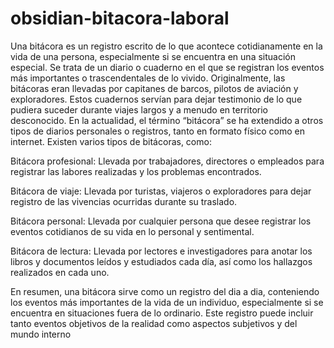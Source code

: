 # obsidian-bitacora-laboral

Una bitácora es un registro escrito de lo que acontece cotidianamente en la vida de una persona, especialmente si se encuentra en una situación especial. Se trata de un diario o cuaderno en el que se registran los eventos más importantes o trascendentales de lo vivido. Originalmente, las bitácoras eran llevadas por capitanes de barcos, pilotos de aviación y exploradores. Estos cuadernos servían para dejar testimonio de lo que pudiera suceder durante viajes largos y a menudo en territorio desconocido. En la actualidad, el término “bitácora” se ha extendido a otros tipos de diarios personales o registros, tanto en formato físico como en internet. Existen varios tipos de bitácoras, como:

Bitácora profesional: Llevada por trabajadores, directores o empleados para registrar las labores realizadas y los problemas encontrados.

Bitácora de viaje: Llevada por turistas, viajeros o exploradores para dejar registro de las vivencias ocurridas durante su traslado.

Bitácora personal: Llevada por cualquier persona que desee registrar los eventos cotidianos de su vida en lo personal y sentimental.

Bitácora de lectura: Llevada por lectores e investigadores para anotar los libros y documentos leídos y estudiados cada día, así como los hallazgos realizados en cada uno.

En resumen, una bitácora sirve como un registro del dia a dia, conteniendo los eventos más importantes de la vida de un individuo, especialmente si se encuentra en situaciones fuera de lo ordinario. Este registro puede incluir tanto eventos objetivos de la realidad como aspectos subjetivos y del mundo interno
